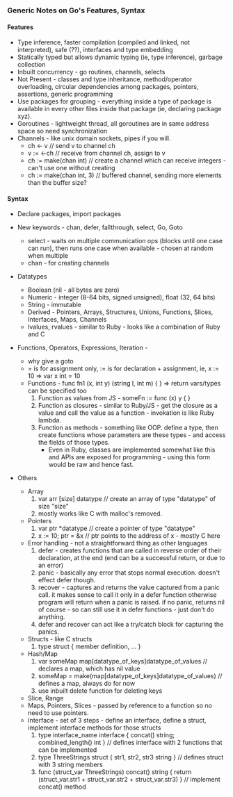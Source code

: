 ### Generic Notes on Go's Features, Syntax
#### Features
  * Type inference, faster compilation (compiled and linked, not interpreted), safe (??), interfaces and type embedding
  * Statically typed but allows dynamic typing (ie, type inference), garbage collection
  * Inbuilt concurrency - go routines, channels, selects
  * Not Present - classes and type inheritance, method/operator overloading, circular dependencies among packages, pointers, assertions, generic programming
  * Use packages for grouping - everything inside a type of package is available in every other files inside that package (ie, declaring package xyz).
  * Goroutines - lightweight thread, all goroutines are in same address space so need synchronization
  * Channels - like unix domain sockets, pipes if you will.
    - ch <- v     // send v to channel ch
    - v := <-ch   // receive from channel ch, assign to v
    - ch := make(chan int)    // create a channel which can receive integers - can't use one without creating
    - ch := make(chan int, 3)    // buffered channel, sending more elements than the buffer size?
    

#### Syntax
  * Declare packages, import packages
  * New keywords - chan, defer, fallthrough, select, Go, Goto
    - select - waits on multiple communication ops (blocks until one case can run), then runs one case when available - chosen at random when multiple
    - chan - for creating channels

  * Datatypes
    - Boolean (nil - all bytes are zero)
    - Numeric - integer (8-64 bits, signed unsigned), float (32, 64 bits)
    - String - immutable
    - Derived - Pointers, Arrays, Structures, Unions, Functions, Slices, Interfaces, Maps, Channels 
    - lvalues, rvalues - similar to Ruby - looks like a combination of Ruby and C

  * Functions, Operators, Expressions, Iteration - 
    - why give a goto
    - = is for assignment only, := is for declaration + assignment, ie, x := 10 => var x int = 10
    - Functions - func fn1 (x, int y) (string l, int m) { } => return vars/types can be specified too
      1. Function as values from JS - someFn := func (x) y { }
      2. Function as closures - similar to Ruby/JS - get the closure as a value and call the value as a function - invokation is like Ruby lambda.
      3. Function as methods - something like OOP. define a type, then create functions whose parameters are these types - and access the fields of those types.
         - Even in Ruby, classes are implemented somewhat like this and APIs are exposed for programming - using this form would be raw and hence fast.

  * Others
    - Array
      1. var arr [size] datatype // create an array of type "datatype" of size "size"
      2. mostly works like C with malloc's removed.
    - Pointers
      1. var ptr *datatype    // create a pointer of type "datatype"
      2. x := 10; ptr = &x    // ptr points to the address of x - mostly C here
    - Error handling - not a straightforward thing as other languages
      1. defer - creates functions that are called in reverse order of their declaration, at the end (end can be a successful return, or due to an error)
      2. panic - basically any error that stops normal execution. doesn't effect defer though.
      3. recover - captures and returns the value captured from a panic call. it makes sense to call it only in a defer function otherwise program will return when
         a panic is raised. if no panic, returns nil of course - so can still use it in defer functions - just don't do anything.
      4. defer and recover can act like a try/catch block for capturing the panics.
    - Structs - like C structs
      1. type <classname aka struct_variable_type> struct { member definition, ... }
    - Hash/Map
      1. var someMap map[datatype_of_keys]datatype_of_values  // declares a map, which has nil value
      2. someMap = make(map[datatype_of_keys]datatype_of_values)    // defines a map, always do for now
      3. use inbuilt delete function for deleting keys
    - Slice, Range
    - Maps, Pointers, Slices - passed by reference to a function so no need to use pointers.
    - Interface - set of 3 steps - define an interface, define a struct, implement interface methods for those structs
      1. type interface_name interface { concat() string; combined_length() int }    // defines interface with 2 functions that can be implemented
      2. type ThreeStrings struct { str1, str2, str3 string }    // defines struct with 3 string members
      3. func (struct_var ThreeStrings) concat() string { return (struct_var.str1 + struct_var.str2 + struct_var.str3) }    // implement concat() method
